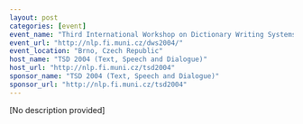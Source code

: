 ```yaml
---
layout: post
categories: [event]
event_name: "Third International Workshop on Dictionary Writing Systems (DWS 2004)"
event_url: "http://nlp.fi.muni.cz/dws2004/"
event_location: "Brno, Czech Republic"
host_name: "TSD 2004 (Text, Speech and Dialogue)"
host_url: "http://nlp.fi.muni.cz/tsd2004"
sponsor_name: "TSD 2004 (Text, Speech and Dialogue)"
sponsor_url: "http://nlp.fi.muni.cz/tsd2004"
---
```

[No description provided]